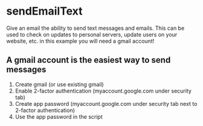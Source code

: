 # sendEmailText

Give an email the ability to send text messages and emails. This can be used to check on updates to personal servers, update users on your website, etc. in this example you will need a gmail account!

A gmail account is the easiest way to send messages
- 
1. Create gmail (or use existing gmail)
2. Enable 2-factor authentication (myaccount.google.com under security tab)
3. Create app password (myaccount.google.com under security tab next to 2-factor authentication)
4. Use the app password in the script
